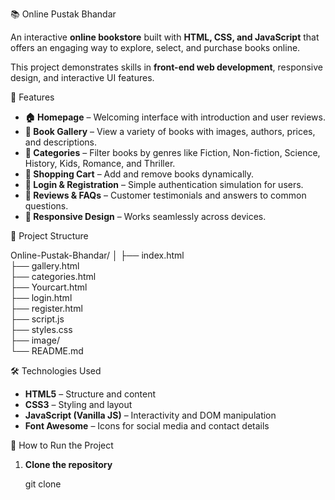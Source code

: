 📚 Online Pustak Bhandar

An interactive **online bookstore** built with **HTML, CSS, and JavaScript** that offers an engaging way to explore, select, and purchase books online.  

This project demonstrates skills in **front-end web development**, responsive design, and interactive UI features.

🌟 Features

- **🏠 Homepage** – Welcoming interface with introduction and user reviews.
- **📖 Book Gallery** – View a variety of books with images, authors, prices, and descriptions.
- **📂 Categories** – Filter books by genres like Fiction, Non-fiction, Science, History, Kids, Romance, and Thriller.
- **🛒 Shopping Cart** – Add and remove books dynamically.
- **🔐 Login & Registration** – Simple authentication simulation for users.
- **💬 Reviews & FAQs** – Customer testimonials and answers to common questions.
- **📱 Responsive Design** – Works seamlessly across devices.

📂 Project Structure

Online-Pustak-Bhandar/
│
├── index.html           
├── gallery.html         
├── categories.html      
├── Yourcart.html        
├── login.html           
├── register.html        
├── script.js            
├── styles.css           
├── image/              
└── README.md            

🛠️ Technologies Used

* **HTML5** – Structure and content
* **CSS3** – Styling and layout
* **JavaScript (Vanilla JS)** – Interactivity and DOM manipulation
* **Font Awesome** – Icons for social media and contact details

🚀 How to Run the Project

1. **Clone the repository**

   git clone 


